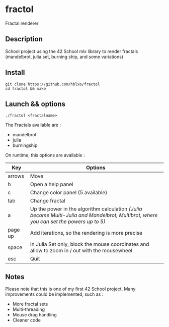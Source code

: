 # fractol

Fractal renderer

## Description

School project using the 42 School mlx library to render fractals (mandelbrot, julia set, burning ship, and some variations)


## Install

```
git clone https://github.com/hblxo/fractol
cd fractol && make
```

## Launch && options

```
./fractol <fractalname>
```
The Fractals available are :
+ mandelbrot
+ julia
+ burningship

On runtime, this options are available : 

| Key | Options |
| --- | ------- |
| arrows | Move |
| h   | Open a help panel |
| c   | Change color panel (5 available) |
| tab | Change fractal |
| a   | Up the power in the algorithm calculation _(Julia become Multi-Julia and Mandelbrot, Multibrot, where you can set the powers up to 5)_ |
| page up | Add iterations, so the rendering is more precise |
| space | In Julia Set only, block the mouse coordinates and allow to zoom in / out with the mousewheel |
| esc | Quit |


## Notes

Please note that this is one of my first 42 School project.
Many improvements could be implemented, such as :
- More fractal sets
- Multi-threading
- Mouse drag handling
- Cleaner code
